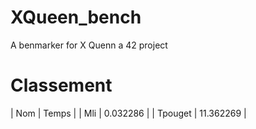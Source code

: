 # XQueen_bench
A benmarker for X Quenn a 42 project

# Classement
|   Nom   |   Temps   |
|   Mli   | 0.032286  |
| Tpouget | 11.362269 |
